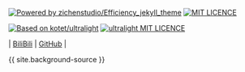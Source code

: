 [![Powered by zichenstudio/Efficiency_jekyll_theme](https://img.shields.io/badge/Powered_by-zichenstudio/Efficiency_jekyll_theme-blue)](https://github.com/zichenstudio/Efficiency_jekyll_theme)
[![MIT LICENCE](https://img.shields.io/badge/LICENCE-MIT-red)](https://github.com/zichenstudio/Efficiency_jekyll_theme/blob/master/LICENSE)

[![Based on kotet/ultralight](https://img.shields.io/badge/Based_on-kotet/ultralight-yellow)](https://github.com/kotet/ultralight)
[![ultralight MIT LICENCE](https://img.shields.io/badge/ultralight_LICENCE-MIT-green)](https://github.com/zichenstudio/Efficiency_jekyll_theme/blob/master/LICENSE-ultralight)

| [BiliBili](https://space.bilibili.com/1740643474) | [GitHub](https://github.com/zichenstudio) |

{{ site.background-source }}